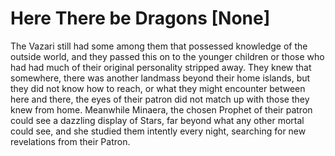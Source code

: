 # Here There be Dragons [None]

The Vazari still had some among them that possessed knowledge of the outside world, and they passed this on to the younger children or those who had had much of their original personality stripped away. They knew that somewhere, there was another landmass beyond their home islands, but they did not know how to reach, or what they might encounter between here and there, the eyes of their patron did not match up with those they knew from home. Meanwhile Minaera, the chosen Prophet of their patron could see a dazzling display of Stars, far beyond what any other mortal could see, and she studied them intently every night, searching for new revelations from their Patron.

